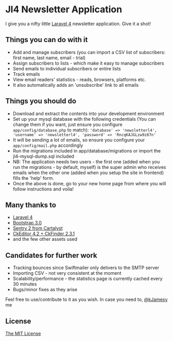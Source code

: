 Jl4 Newsletter Application
==============

I give you a nifty little [Laravel 4](http://laravel.com) newsletter application. 
Give it a shot!

Things you can do with it
--------------

- Add and manage subscribers (you can import a CSV list of subscribers: first name, last name, email - trial)
- Assign subscribers to lists - which make it easy to manage subscribers
- Send emails to individual subscribers or entire lists
- Track emails 
- View email readers' statistics - reads, browsers, platforms etc. 
- It also automatically adds an 'unsubscribe' link to all emails 

Things you should do
--------------

- Download and extract the contents into your development environment
- Set up your mysql database with the following credentials (You can change them if you want, just ensure you configure ```app/config/database.php``` to match):
			```
			'database' => 'newsletterl4',
			'username' => 'newsletterl4',
			'password' => 'RncqKAJGLzw9z87n'
			```
- It will be sending a lot of emails, so ensure you configure your ```app/config/mail.php``` accordingly
- Run the migrations included in app/database/migrations or import the jl4-mysql-dump.sql included
- NB: The application needs two users - the first one (added when you run the migrations - by default, myself) is the super admin who receives emails when the other one (added when you setup the site in frontend) fills the 'help' form.
- Once the above is done, go to your new home page from where you will follow instructions and voila!

Many thanks to
--------------

- [Laravel 4](http://laravel.com)
- [Bootstrap 3.0](http://twbs.github.io/bootstrap)
- [Sentry 2 from Cartalyst](http://docs.cartalyst.com/sentry-2)
- [CkEditor 4.2 + CkFinder 2.3.1](http://ckeditor.com)
- and the few other assets used

Candidates for further work
--------------

- Tracking bounces since Swiftmailer only delivers to the SMTP server 
- Importing CSV - not very consistent at the moment
- Scalability/performance - the statistics page is currently cached every 30 minutes 
- Bugs/minor fixes as they arise


Feel free to use/contribute to it as you wish. In case you need to, [@kJamesy](https://twitter.com/kJamesy) me

License
--------------

[The MIT License](http://opensource.org/licenses/MIT)

